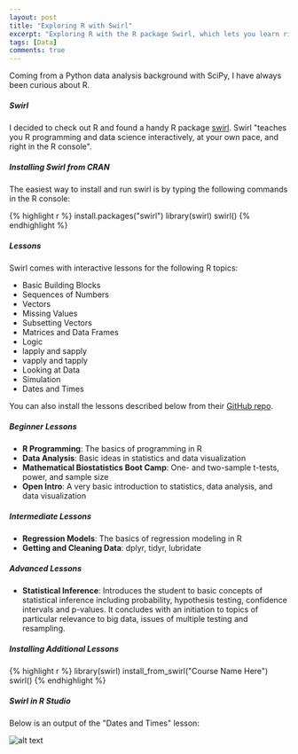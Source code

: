 ```yaml
---
layout: post
title: "Exploring R with Swirl"
excerpt: "Exploring R with the R package Swirl, which lets you learn right from the R console."
tags: [Data]
comments: true
---
```


Coming from a Python data analysis background with SciPy, I have always been curious about R.

##### Swirl

I decided to check out R and found a handy R package [swirl](http://swirlstats.com/). Swirl "teaches you R programming and data science interactively, at your own pace, and right in the R console".

##### Installing Swirl from CRAN

The easiest way to install and run swirl is by typing the following commands in the R console:

{% highlight r %}
install.packages("swirl")
library(swirl)
swirl()
{% endhighlight %}

##### Lessons

Swirl comes with interactive lessons for the following R topics:

* Basic Building Blocks
* Sequences of Numbers
* Vectors
* Missing Values
* Subsetting Vectors
* Matrices and Data Frames
* Logic
* lapply and sapply
* vapply and tapply
* Looking at Data
* Simulation
* Dates and Times

You can also install the lessons described below from their [GitHub repo](https://github.com/swirldev/swirl_courses).

##### Beginner Lessons

- **R Programming**: The basics of programming in R
- **Data Analysis**: Basic ideas in statistics and data visualization
- **Mathematical Biostatistics Boot Camp**: One- and two-sample t-tests, power, and sample size
- **Open Intro**: A very basic introduction to statistics, data analysis, and data visualization

##### Intermediate Lessons

- **Regression Models**: The basics of regression modeling in R
- **Getting and Cleaning Data**: dplyr, tidyr, lubridate

##### Advanced Lessons

- **Statistical Inference**: Introduces the student to basic concepts of statistical inference
including probability, hypothesis testing, confidence intervals and
p-values. It concludes with an initiation to topics of particular
relevance to big data, issues of multiple testing and resampling.

##### Installing Additional Lessons

{% highlight r %}
library(swirl)
install_from_swirl("Course Name Here")
swirl()
{% endhighlight %}

##### Swirl in R Studio

Below is an output of the "Dates and Times" lesson:

![alt text](http://donnemartin.com/wp-content/uploads/2014/12/swirl1.png)